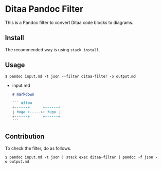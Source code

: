 # Ditaa Pandoc Filter

This is a Pandoc filter to convert Ditaa code blocks to diagrams.

## Install

The recommended way is using `stack install`.

## Usage

```
$ pandoc input.md -t json --filter ditaa-filter -o output.md
```

* input.md

    ```` markdown
    # markdown

    ``` ditaa
    +------+      +------+
    | hoge +----->+ fuga |
    +------+      +------+
    ```
    ````

## Contribution

To check the filter, do as follows.

```
$ pandoc input.md -t json | stack exec ditaa-filter | pandoc -f json -o output.md
```

